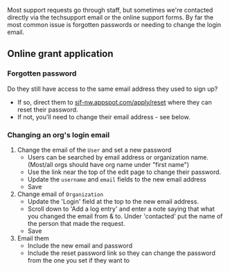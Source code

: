 Most support requests go through staff, but sometimes we're contacted directly via the techsupport email or the online support forms. By far the most common issue is forgotten passwords or needing to change the login email.

## Online grant application

### Forgotten password

Do they still have access to the same email address they used to sign up?
- If so, direct them to [sjf-nw.appspot.com/apply/reset](https://sjf-nw.appspot.com/apply/reset) where they can reset their password.
- If not, you'll need to change their email address - see below.

### Changing an org's login email

1. Change the email of the `User` and set a new password
    - Users can be searched by email address or organization name. (Most/all orgs should have org name under "first name")
    - Use the link near the top of the edit page to change their password.
    - Update the `username` and `email` fields to the new email address
    - Save
2. Change email of `Organization`
    - Update the 'Login' field at the top to the new email address.
    - Scroll down to 'Add a log entry' and enter a note saying that what you changed the email from & to. Under 'contacted' put the name of the person that made the request.
    - Save
3. Email them
    - Include the new email and password
    - Include the reset password link so they can change the password from the one you set if they want to
